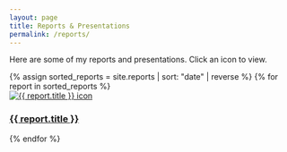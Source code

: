 ```yaml
---
layout: page
title: Reports & Presentations
permalink: /reports/
---
```


Here are some of my reports and presentations. Click an icon to view.

<div class="report-gallery">
  {% assign sorted_reports = site.reports | sort: "date" | reverse %}
  {% for report in sorted_reports %}
    <div class="report-card">
      <a href="{{ report.url | relative_url }}">
        <img src="{{ report.icon | relative_url }}" alt="{{ report.title }} icon" class="report-icon">
        <h3>{{ report.title }}</h3>
      </a>
    </div>
  {% endfor %}
</div>